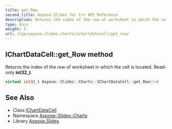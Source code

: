 ```yaml
---
title: get_Row
second_title: Aspose.Slides for C++ API Reference
description: Returns the index of the row of worksheet in which the cell is located. Read-only int32_t.
type: docs
weight: 1
url: /cpp/aspose.slides.charts/ichartdatacell/get_row/
---
```

## IChartDataCell::get_Row method


Returns the index of the row of worksheet in which the cell is located. Read-only **int32_t**.

```cpp
virtual int32_t Aspose::Slides::Charts::IChartDataCell::get_Row()=0
```

## See Also

* Class [IChartDataCell](../)
* Namespace [Aspose::Slides::Charts](../../)
* Library [Aspose.Slides](../../../)
